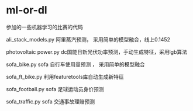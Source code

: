 # ml-or-dl
参加的一些机器学习的比赛的代码

ali_stack_models.py  阿里蒸汽预测， 采用简单的模型融合，线上0.1452

photovoltaic power.py  dc国能日新光伏功率预测，手动生成特征，采用lgb算法

sofa_bike.py   sofa 自行车使用量预测 ， 采用简单的模型融合

sofa_ft_bike.py   利用featuretools库自动生成新特征

sofa_football.py  sofa 足球运动员身价预测

sofa_traffic.py    sofa 交通事故理赔预测


